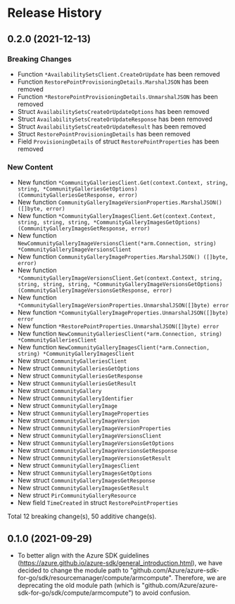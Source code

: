 # Release History

## 0.2.0 (2021-12-13)
### Breaking Changes

- Function `*AvailabilitySetsClient.CreateOrUpdate` has been removed
- Function `RestorePointProvisioningDetails.MarshalJSON` has been removed
- Function `*RestorePointProvisioningDetails.UnmarshalJSON` has been removed
- Struct `AvailabilitySetsCreateOrUpdateOptions` has been removed
- Struct `AvailabilitySetsCreateOrUpdateResponse` has been removed
- Struct `AvailabilitySetsCreateOrUpdateResult` has been removed
- Struct `RestorePointProvisioningDetails` has been removed
- Field `ProvisioningDetails` of struct `RestorePointProperties` has been removed

### New Content

- New function `*CommunityGalleriesClient.Get(context.Context, string, string, *CommunityGalleriesGetOptions) (CommunityGalleriesGetResponse, error)`
- New function `CommunityGalleryImageVersionProperties.MarshalJSON() ([]byte, error)`
- New function `*CommunityGalleryImagesClient.Get(context.Context, string, string, string, *CommunityGalleryImagesGetOptions) (CommunityGalleryImagesGetResponse, error)`
- New function `NewCommunityGalleryImageVersionsClient(*arm.Connection, string) *CommunityGalleryImageVersionsClient`
- New function `CommunityGalleryImageProperties.MarshalJSON() ([]byte, error)`
- New function `*CommunityGalleryImageVersionsClient.Get(context.Context, string, string, string, string, *CommunityGalleryImageVersionsGetOptions) (CommunityGalleryImageVersionsGetResponse, error)`
- New function `*CommunityGalleryImageVersionProperties.UnmarshalJSON([]byte) error`
- New function `*CommunityGalleryImageProperties.UnmarshalJSON([]byte) error`
- New function `*RestorePointProperties.UnmarshalJSON([]byte) error`
- New function `NewCommunityGalleriesClient(*arm.Connection, string) *CommunityGalleriesClient`
- New function `NewCommunityGalleryImagesClient(*arm.Connection, string) *CommunityGalleryImagesClient`
- New struct `CommunityGalleriesClient`
- New struct `CommunityGalleriesGetOptions`
- New struct `CommunityGalleriesGetResponse`
- New struct `CommunityGalleriesGetResult`
- New struct `CommunityGallery`
- New struct `CommunityGalleryIdentifier`
- New struct `CommunityGalleryImage`
- New struct `CommunityGalleryImageProperties`
- New struct `CommunityGalleryImageVersion`
- New struct `CommunityGalleryImageVersionProperties`
- New struct `CommunityGalleryImageVersionsClient`
- New struct `CommunityGalleryImageVersionsGetOptions`
- New struct `CommunityGalleryImageVersionsGetResponse`
- New struct `CommunityGalleryImageVersionsGetResult`
- New struct `CommunityGalleryImagesClient`
- New struct `CommunityGalleryImagesGetOptions`
- New struct `CommunityGalleryImagesGetResponse`
- New struct `CommunityGalleryImagesGetResult`
- New struct `PirCommunityGalleryResource`
- New field `TimeCreated` in struct `RestorePointProperties`

Total 12 breaking change(s), 50 additive change(s).


## 0.1.0 (2021-09-29)
- To better align with the Azure SDK guidelines (https://azure.github.io/azure-sdk/general_introduction.html), we have decided to change the module path to "github.com/Azure/azure-sdk-for-go/sdk/resourcemanager/compute/armcompute". Therefore, we are deprecating the old module path (which is "github.com/Azure/azure-sdk-for-go/sdk/compute/armcompute") to avoid confusion. 